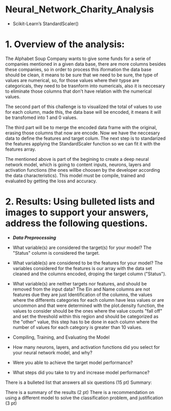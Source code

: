 # Neural_Network_Charity_Analysis
* Scikit-Learn’s StandardScaler()

# 1. Overview of the analysis:

   The Alphabet Soup Company wants to give some funds for a serie of companies mentioned in a given data base, there are more columns besides these companies, so in order to process this iformation the data base should be clean, it means to be sure  that we need to be sure, the type of values are numerical, so, for those values where their typse are categoricals, they need to be trasnform into numericals, also it is neccesary to eliminate those columns that don't have relation with the numerical values. 
   
  The second part of this challenge is to visualized the total of values to use for each column, made this, the data base will be encoded, it means it will be transfomed into 1 and 0 values.
  
  The third part will be to merge the encoded data frame with the original, erasing those columns that now are encode. Now we have the neccesary data to define the features and target colum. The next step is to standarized the features applying the StandardScaler function so we can fit it with the features array.
  
  The mentioned above is part of the begining to create a deep neural network model, which is going to content inputs, neurons, layers and activation functions (the ones willbe choosen by the developer according the data characteristics).
  This model must be compile, trained and evaluated by getting the loss and accuracy.

# 2. Results: Using bulleted lists and images to support your answers, address the following questions.

* ***Data Preprocessing***
- What variable(s) are considered the target(s) for your model?
  The "Status" column is considered the target.
- What variable(s) are considered to be the features for your model?
  The variables considered for the features is our array with the data set cleaned and the columns encoded, droping the     target column ("Status").
- What variable(s) are neither targets nor features, and should be removed from the input data?
  The Ein and Name columns are not features due they are just Identification of the columns, the values where the differents categories for each column have less values or are uncommon and that were determined with the plot.density function, the values to consider should be the ones where the value counts "fall off" and set the threshold within this region and should be categorized as the "other" value, this step has to be done in each column where the number of values for each category is greater than 10 values.
  
- Compiling, Training, and Evaluating the Model
- How many neurons, layers, and activation functions did you select for your neural network model, and why?
- Were you able to achieve the target model performance?
- What steps did you take to try and increase model performance?


There is a bulleted list that answers all six questions (15 pt)
Summary:

There is a summary of the results (2 pt)
There is a recommendation on using a different model to solve the classification problem, and justification (3 pt)
